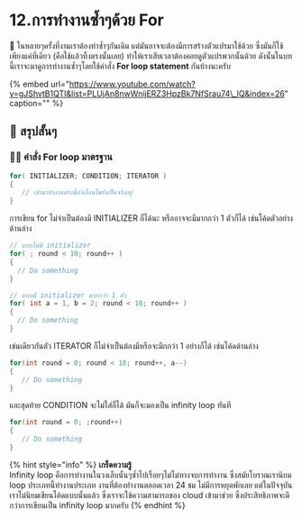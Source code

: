 # 12.การทำงานซ้ำๆด้วย For

💬 ในหลายๆครั้งที่งานเราต้องทำซ้ำๆกันเดิม แต่มันอาจจะต้องมีการสร้างตัวแปรมาใช้ด้วย ซึ่งมันก็ใช้เพียงแค่ที่เดียว \(คือใช้แล้วทิ้งตรงนั้นเลย\) ทำให้เราเสียเวลาต้องคอยดูตัวแปรพวกนั้นด้วย ดังนั้นในบทนี้เราจะมาดูการทำงานซ้ำๆโดยใช้คำสั่ง **For loop statement** กันบ้างนะครับ

{% embed url="https://www.youtube.com/watch?v=gJShvtB1QTI&list=PLUjAn8nwWnijERZ3HpzBk7NfSrau74\_lQ&index=26" caption="" %}

## 🎯 สรุปสั้นๆ

### 👨‍🚀 คำสั่ง For loop มาตรฐาน

```csharp
for( INITIALIZER; CONDITION; ITERATOR )
{
   // เข้ามาทำงานตรงนี้ถ้าเงื่อนไขยังเป็นจริงอยู่
}
```

การเขียน for ไม่จำเป็นต้องมี INITIALIZER ก็ได้นะ หรืออาจจะมีมากกว่า 1 ตัวก็ได้ เช่นโค้ดตัวอย่างด้านล่าง

```csharp
// แบบไม่มี initializer
for( ; round < 10; round++ )
{
  // Do something
}

// แบบมี initializer มากกว่า 1 ตัว
for( int a = 1, b = 2; round < 10; round++ )
{
  // Do something
}
```

เช่นเดียวกันตัว ITERATOR ก็ไม่จำเป็นต้องมีหรือจะมีกกว่า 1 อย่างก็ได้ เช่นโค้ดด้านล่าง

```csharp
for(int round = 0; round < 10; round++, a--)
{
   // Do something
}
```

และสุดท้าย CONDITION จะไม่ใส่ก็ได้ มันก็จะมองเป็น infinity loop ทันที

```csharp
for(int round = 0; ;round++)
{
   // Do something
}
```

{% hint style="info" %}
**เกร็ดความรู้**  
Infinity loop คือการทำงานในวงเล็บนั้นๆซ้ำไปเรื่อยๆไม่ไม่ทางจบการทำงาน ซึ่งสมัยโบราณเรานิยม loop ประเภทนี้ทำงานประเภท งานที่ต้องทำงานตลอดเวลา 24 ชม ไม่มีการหยุดพักเลย แต่ในปัจจุบันเราไม่นิยมเขียนโค้ดแบบนั้นแล้ว ซึ่งเราจะใช้ความสามารถของ cloud เข้ามาช่วย ซึ่งประสิทธิภาพจะดีกว่าการเขียนเป็น infinity loop มากครับ
{% endhint %}

